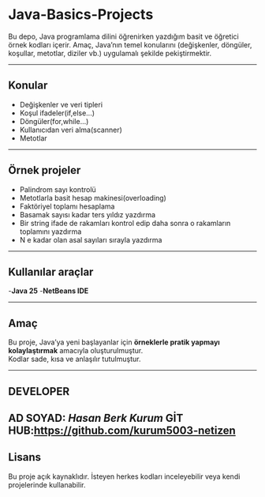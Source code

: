 # Java-Basics-Projects
Bu depo, Java programlama dilini öğrenirken yazdığım basit ve öğretici örnek kodları içerir.
Amaç, Java’nın temel konularını (değişkenler, döngüler, koşullar, metotlar, diziler vb.) uygulamalı şekilde pekiştirmektir.

---

## Konular
- Değişkenler ve veri tipleri
- Koşul ifadeler(if,else...)
- Döngüler(for,while...)
- Kullanıcıdan veri alma(scanner)
- Metotlar

---

## Örnek projeler
- Palindrom sayı kontrolü
- Metotlarla basit hesap makinesi(overloading)
- Faktöriyel toplamı hesaplama
- Basamak sayısı kadar ters yıldız yazdırma
- Bir string ifade de rakamları kontrol edip daha sonra o rakamların toplamını yazdırma 
- N e kadar olan asal sayıları sırayla yazdırma

---

## Kullanılar araçlar
-**Java 25**
-**NetBeans IDE**

---

## Amaç
Bu proje, Java’ya yeni başlayanlar için **örneklerle pratik yapmayı kolaylaştırmak** amacıyla oluşturulmuştur.  
Kodlar sade, kısa ve anlaşılır tutulmuştur.  

---
## DEVELOPER
**AD SOYAD**: _Hasan Berk Kurum_
**GİT HUB**:https://github.com/kurum5003-netizen
---

## Lisans
Bu proje açık kaynaklıdır. İsteyen herkes kodları inceleyebilir veya kendi projelerinde kullanabilir.

